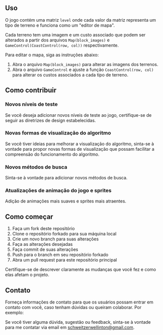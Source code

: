 ## Uso

O jogo contém uma matriz `level` onde cada valor da matriz representa um tipo de terreno e funciona como um "editor de mapa". 

Cada terreno tem uma imagem e um custo associado que podem ser alterados a partir dos arquivos `Map(block_images)` e `GameControl(CoastControl(row, col))` respectivamente.

Para editar o mapa, siga as instruções abaixo:

1. Abra o arquivo `Map(block_images)` para alterar as imagens dos terrenos.
2. Abra o arquivo `GameControl` e ajuste a função `CoastControl(row, col)` para alterar os custos associados a cada tipo de terreno.

## Como contribuir

### Novos níveis de teste
Se você deseja adicionar novos níveis de teste ao jogo, certifique-se de seguir as diretrizes de design estabelecidas.

### Novas formas de visualização do algoritmo
Se você tiver ideias para melhorar a visualização do algoritmo, sinta-se à vontade para propor novas formas de visualização que possam facilitar a compreensão do funcionamento do algoritmo.

### Novos métodos de busca
Sinta-se à vontade para adicionar novos métodos de busca.

### Atualizações de animação do jogo e sprites
Adição de animações mais suaves e sprites mais atraentes.

## Como começar

1. Faça um fork deste repositório
2. Clone o repositório forkado para sua máquina local
3. Crie um novo branch para suas alterações
4. Faça as alterações desejadas
5. Faça commit de suas alterações
6. Push para o branch em seu repositório forkado
7. Abra um pull request para este repositório principal

Certifique-se de descrever claramente as mudanças que você fez e como elas afetam o projeto.


## Contato

Forneça informações de contato para que os usuários possam entrar em contato com você, caso tenham dúvidas ou queiram colaborar. Por exemplo:

Se você tiver alguma dúvida, sugestão ou feedback, sinta-se à vontade para me contatar via email em [schweitzerwellinton@gmail.com](mailto:schweitzerwellinton@gmail.com).
